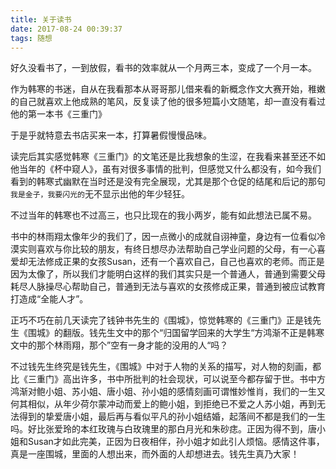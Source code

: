 ```yaml
---
title: 关于读书
date: 2017-08-24 00:39:37
tags: 随想
---
```


好久没看书了，一到放假，看书的效率就从一个月两三本，变成了一个月一本。





作为韩寒的书迷，自从在我看那本从哥哥那儿借来看的新概念作文大赛开始，稚嫩的自己就喜欢上他成熟的笔风，反复读了他的很多短篇小文随笔，却一直没有看过他的第一本书《三重门》

于是乎就特意去书店买来一本，打算暑假慢慢品味。

读完后其实感觉韩寒《三重门》的文笔还是比我想象的生涩，在我看来甚至还不如他当年的《杯中窥人》，虽有对很多事情的批判，但感觉又什么都没有，如今我们看到的韩寒式幽默在当时还是没有完全展现，尤其是那个仓促的结尾和后记的那句`我是金子，我要闪光的`无不显示出他的年少轻狂。

不过当年的韩寒也不过高三，也只比现在的我小两岁，能有如此想法已属不易。

书中的林雨翔太像年少的我们了，因一点微小的成就自诩神童，身边有一位看似冷漠实则喜欢与你比较的朋友，有终日想尽办法帮助自己学业问题的父母，有一心喜爱却无法修成正果的女孩Susan，还有一个喜欢自己，自己也喜欢的老师。而正是因为太像了，所以我们才能明白这样的我们其实只是一个普通人，普通到需要父母耗尽人脉操尽心帮助自己，普通到无法与喜欢的女孩修成正果，普通到被应试教育打造成“全能人才”。



正巧不巧在前几天读完了钱钟书先生的《围城》，惊觉韩寒的《三重门》正是钱先生《围城》的翻版。钱先生文中的那个“归国留学回来的大学生“方鸿渐不正是韩寒文中的那个林雨翔，那个”空有一身才能的没用的人“吗？

不过钱先生终究是钱先生，《围城》中对于人物的关系的描写，对人物的刻画，都比《三重门》高出许多，书中所批判的社会现状，可以说至今都存留于世。书中方鸿渐对鲍小姐、苏小姐、唐小姐、孙小姐的感情刻画可谓惟妙惟肖，我们的一生又何其相似，从年少荷尔蒙冲动而爱上的鲍小姐，到拒绝已不爱之人苏小姐，再到无法得到的挚爱唐小姐，最后再与看似平凡的孙小姐结婚，起落间不都是我们的一生吗。好比张爱玲的本红玫瑰与白玫瑰里的那白月光和朱砂痣。正因为得不到，唐小姐和Susan才如此完美，正因为日夜相伴，孙小姐才如此引人烦恼。感情这件事，真是一座围城，里面的人想出来，而外面的人却想进去。钱先生真乃大家！